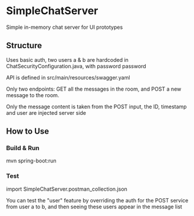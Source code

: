 # SimpleChatServer

Simple in-memory chat server for UI prototypes

## Structure
Uses basic auth, two users a & b are hardcoded in ChatSecurityConfiguration.java, with password password

API is defined in src/main/resources/swagger.yaml

Only two endpoints: GET all the messages in the room, and POST a new message to the room.

Only the message content is taken from the POST input, the ID, timestamp and user are injected server side

## How to Use
### Build & Run
mvn spring-boot:run
### Test
import SimpleChatServer.postman_collection.json

You can test the "user" feature by overriding the auth for the POST service from user a to b, and then seeing these users appear in the message list

